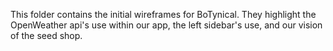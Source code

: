 This folder contains the initial wireframes for BoTynical. They highlight the OpenWeather api's use within our app, the left sidebar's use, and our vision of the seed shop.
